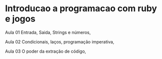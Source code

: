 # Introducao a programacao com ruby e jogos

Aula 01 
    Entrada, Saida, Strings e números,

Aula 02
    Condicionais, laços, programação imperativa,

Aula 03 
    O poder da extração de código,
